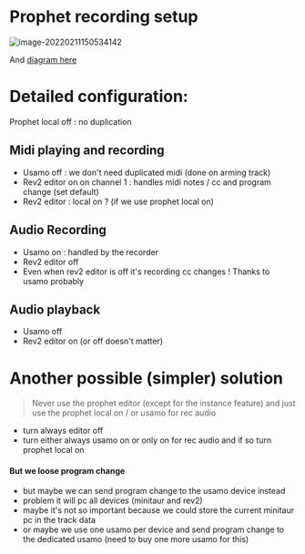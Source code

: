 # Prophet recording setup

![image-20220211150534142](https://raw.githubusercontent.com/lebrunthibault/images_bucket/master/img/image-20220211150534142.png)



And [diagram here](https://app.diagrams.net/#G1O35YGEMWm0MctmqZmRg2sVx-kob9ZtqC)



# Detailed configuration:

Prophet local off : no duplication

## Midi playing and recording

- Usamo off : we don't need duplicated midi (done on arming track)
- Rev2 editor on on channel 1 : handles midi notes / cc and program change (set default)
- Rev2 editor : local on ? (if we use prophet local on)

## Audio Recording

- Usamo on : handled by the recorder
- Rev2 editor off
- Even when rev2 editor is off it's recording cc changes ! Thanks to usamo probably

## Audio playback

- Usamo off
- Rev2 editor on (or off doesn't matter)

# Another possible (simpler) solution

> Never use the prophet editor (except for the instance feature) and just use the prophet local on / or usamo for rec audio

- turn always editor off
- turn either always usamo on or only on for rec audio and if so turn prophet local on

#### But we loose program change 

- but maybe we can send program change to the usamo device instead
- problem it will pc all devices (minitaur and rev2)
- maybe it's not so important because we could store the current minitaur pc in the track data
- or maybe we use one usamo per device and send program change to the dedicated usamo (need to buy one more usamo for this)